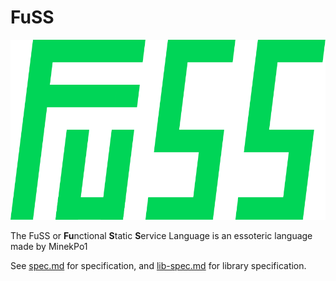 # FuSS

![Logo](FuSS.svg "Logo")

The FuSS or **Fu**nctional **S**tatic **S**ervice Language is an essoteric language made by MinekPo1

See [spec.md](spec.md) for specification, and [lib-spec.md](lib-spec.md) for library specification.

